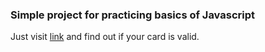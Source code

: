 ### Simple project for practicing basics of Javascript

Just visit [link](https://solracss.github.io/creditCardValidator/index.html) and find out if your card is valid.
